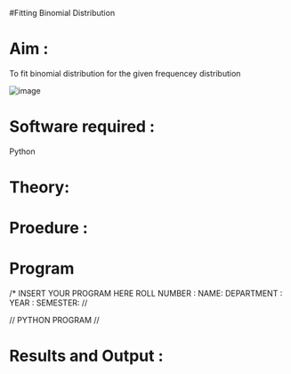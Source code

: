 #Fitting Binomial Distribution

# Aim : 

To fit binomial distribution for the given frequencey distribution

![image](https://user-images.githubusercontent.com/104613195/165903525-d4a642fc-ae42-476c-842f-bec7f72987c8.png)

# Software required :  

Python

# Theory:



# Proedure :





# Program

/* INSERT YOUR PROGRAM HERE 
ROLL NUMBER :
NAME:
DEPARTMENT :
YEAR : 
SEMESTER: //


// PYTHON PROGRAM //



# Results and Output : 
